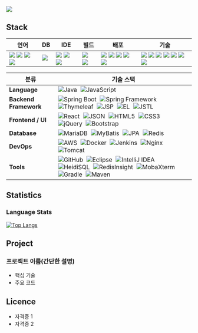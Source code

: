 <img src="https://capsule-render.vercel.app/api?type=waving&color=auto&height=300&section=header&text=Hello!%20I'm%20Jayden&fontSize=80&fontAlignY=42" />

<!-- 스택 -->
## Stack
| 언어 | DB | IDE | 빌드 | 배포 | 기술 |
| --- | --- | --- | --- | --- | --- |
|<img src="https://img.shields.io/badge/java-%23ED8B00.svg?style=flat-square&logo=openjdk&logoColor=white">&nbsp;<img src="https://img.shields.io/badge/html5-%23E34F26.svg?style=flat-square&logo=html5&logoColor=white">&nbsp;<img src="https://img.shields.io/badge/css3-%231572B6.svg?style=flat-square&logo=css3&logoColor=white">&nbsp;<img src="https://img.shields.io/badge/javascript-%23323330.svg?style=flat-square&logo=javascript&logoColor=%23F7DF1E">|<img src="https://img.shields.io/badge/MariaDB-003545?style=flat-square&logo=mariadb&logoColor=white">&nbsp;|<img src="https://img.shields.io/badge/IntelliJIDEA-000000.svg?style=flat-square&logo=intellij-idea&logoColor=white">&nbsp;<img src="https://img.shields.io/badge/Eclipse-FE7A16.svg?style=flat-square&logo=Eclipse&logoColor=white">&nbsp;<img src="https://img.shields.io/badge/Visual%20Studio%20Code-0078d7.svg?style=flat-square&logo=visual-studio-code&logoColor=white">|<img src="https://img.shields.io/badge/Apache%20Maven-C71A36?style=flat-square&logo=Apache%20Maven&logoColor=white">&nbsp;<img src="https://img.shields.io/badge/Gradle-02303A.svg?style=flat-square&logo=Gradle&logoColor=white">|<img src="https://img.shields.io/badge/apache%20tomcat-%23F8DC75.svg?style=flat-square&logo=apache-tomcat&logoColor=black">&nbsp;<img src="https://img.shields.io/badge/AWS-%23FF9900.svg?style=flat-square&logo=amazon-aws&logoColor=white">&nbsp;<img src="https://img.shields.io/badge/docker-%230db7ed.svg?style=flat-square&logo=docker&logoColor=white">&nbsp;<img src="https://img.shields.io/badge/jenkins-%232C5263.svg?style=flat-square&logo=jenkins&logoColor=white">&nbsp;<img src="https://img.shields.io/badge/github-%23121011.svg?style=flat-square&logo=github&logoColor=white">|<img src="https://img.shields.io/badge/spring-%236DB33F.svg?style=flat-square&logo=spring&logoColor=white">&nbsp;<img src="https://img.shields.io/badge/spring%20boot-%236DB33F.svg?style=flat-square&logo=springboot&logoColor=white">&nbsp;<img src="https://img.shields.io/badge/Mybatis-181717.svg?style=flat-square&logo=Mybatis&logoColor=white">&nbsp;<img src="https://img.shields.io/badge/jquery-%230769AD.svg?style=flat-square&logo=jquery&logoColor=white">&nbsp;<img src="https://img.shields.io/badge/bootstrap-%238511FA.svg?style=flat-square&logo=bootstrap&logoColor=white">&nbsp;<img src="https://img.shields.io/badge/JSP-3776AB.svg?style=flat-square&logo=JSP&logoColor=white">&nbsp;<img src="https://img.shields.io/badge/JSON-3776AB.svg?style=flat-square&logo=JSON&logoColor=white">|

| 분류               | 기술 스택 |
|--------------------|-----------|
| **Language**       | <img src="https://img.shields.io/badge/Java-%23ED8B00.svg?style=flat-square&logo=openjdk&logoColor=white" alt="Java" style="max-height:50px; margin-right:5px;" /> <img src="https://img.shields.io/badge/JavaScript-%23323330.svg?style=flat-square&logo=javascript&logoColor=%23F7DF1E" alt="JavaScript" style="max-height:50px; margin-right:5px;" /> |
| **Backend Framework** | <img src="https://img.shields.io/badge/Spring_Boot-%236DB33F.svg?style=flat-square&logo=springboot&logoColor=white" alt="Spring Boot" style="max-height:50px; margin-right:5px;" /> <img src="https://img.shields.io/badge/Spring_Framework-%236DB33F.svg?style=flat-square&logo=spring&logoColor=white" alt="Spring Framework" style="max-height:50px; margin-right:5px;" /> <img src="https://img.shields.io/badge/Thymeleaf-%2300564A.svg?style=flat-square&logo=thymeleaf&logoColor=white" alt="Thymeleaf" style="max-height:50px; margin-right:5px;" /> <img src="https://img.shields.io/badge/JSP-3776AB.svg?style=flat-square&logo=jsp&logoColor=white" alt="JSP" style="max-height:50px; margin-right:5px;" /> <img src="https://img.shields.io/badge/EL-%234D9DE0.svg?style=flat-square&logo=java&logoColor=white" alt="EL" style="max-height:50px; margin-right:5px;" /> <img src="https://img.shields.io/badge/JSTL-%2300ADEF.svg?style=flat-square&logo=java&logoColor=white" alt="JSTL" style="max-height:50px; margin-right:5px;" /> |
| **Frontend / UI**   | <img src="https://img.shields.io/badge/React-%2361DAFB.svg?style=flat-square&logo=react&logoColor=black" alt="React" style="max-height:50px; margin-right:5px;" /> <img src="https://img.shields.io/badge/JSON-3776AB.svg?style=flat-square&logo=json&logoColor=white" alt="JSON" style="max-height:50px; margin-right:5px;" /> <img src="https://img.shields.io/badge/HTML5-%23E34F26.svg?style=flat-square&logo=html5&logoColor=white" alt="HTML5" style="max-height:50px; margin-right:5px;" /> <img src="https://img.shields.io/badge/CSS3-%231572B6.svg?style=flat-square&logo=css3&logoColor=white" alt="CSS3" style="max-height:50px; margin-right:5px;" /> <img src="https://img.shields.io/badge/jQuery-%230769AD.svg?style=flat-square&logo=jquery&logoColor=white" alt="jQuery" style="max-height:50px; margin-right:5px;" /> <img src="https://img.shields.io/badge/Bootstrap-%238511FA.svg?style=flat-square&logo=bootstrap&logoColor=white" alt="Bootstrap" style="max-height:50px; margin-right:5px;" /> |
| **Database**       | <img src="https://img.shields.io/badge/MariaDB-003545?style=flat-square&logo=mariadb&logoColor=white" alt="MariaDB" style="max-height:50px; margin-right:5px;" /> <img src="https://img.shields.io/badge/MyBatis-181717.svg?style=flat-square&logo=mybatis&logoColor=white" alt="MyBatis" style="max-height:50px; margin-right:5px;" /> <img src="https://img.shields.io/badge/JPA-007396.svg?style=flat-square&logo=java&logoColor=white" alt="JPA" style="max-height:50px; margin-right:5px;" /> <img src="https://img.shields.io/badge/Redis-%23D82C20.svg?style=flat-square&logo=redis&logoColor=white" alt="Redis" style="max-height:50px; margin-right:5px;" /> |
| **DevOps**         | <img src="https://img.shields.io/badge/AWS-%23FF9900.svg?style=flat-square&logo=amazon-aws&logoColor=white" alt="AWS" style="max-height:50px; margin-right:5px;" /> <img src="https://img.shields.io/badge/Docker-%230db7ed.svg?style=flat-square&logo=docker&logoColor=white" alt="Docker" style="max-height:50px; margin-right:5px;" /> <img src="https://img.shields.io/badge/Jenkins-%232C5263.svg?style=flat-square&logo=jenkins&logoColor=white" alt="Jenkins" style="max-height:50px; margin-right:5px;" /> <img src="https://img.shields.io/badge/Nginx-%23009639.svg?style=flat-square&logo=nginx&logoColor=white" alt="Nginx" style="max-height:50px; margin-right:5px;" /> <img src="https://img.shields.io/badge/Apache_Tomcat-%23F8DC75.svg?style=flat-square&logo=apache-tomcat&logoColor=black" alt="Tomcat" style="max-height:50px; margin-right:5px;" /> |
| **Tools**          | <img src="https://img.shields.io/badge/GitHub-%23121011.svg?style=flat-square&logo=github&logoColor=white" alt="GitHub" style="max-height:50px; margin-right:5px;" /> <img src="https://img.shields.io/badge/Eclipse-FE7A16.svg?style=flat-square&logo=eclipse&logoColor=white" alt="Eclipse" style="max-height:50px; margin-right:5px;" /> <img src="https://img.shields.io/badge/IntelliJIDEA-000000.svg?style=flat-square&logo=intellij-idea&logoColor=white" alt="IntelliJ IDEA" style="max-height:50px; margin-right:5px;" /> <img src="https://img.shields.io/badge/HeidiSQL-0A0A0A.svg?style=flat-square&logo=heidisql&logoColor=white" alt="HeidiSQL" style="max-height:50px; margin-right:5px;" /> <img src="https://img.shields.io/badge/RedisInsight-DC382D.svg?style=flat-square&logo=redis&logoColor=white" alt="RedisInsight" style="max-height:50px; margin-right:5px;" /> <img src="https://img.shields.io/badge/MobaXterm-3DA5D9.svg?style=flat-square&logo=microsoft&logoColor=white" alt="MobaXterm" style="max-height:50px; margin-right:5px;" /> <img src="https://img.shields.io/badge/Gradle-02303A.svg?style=flat-square&logo=gradle&logoColor=white" alt="Gradle" style="max-height:50px; margin-right:5px;" /> <img src="https://img.shields.io/badge/Maven-C71A36?style=flat-square&logo=apache-maven&logoColor=white" alt="Maven" style="max-height:50px; margin-right:5px;" /> |





<!-- 스탯 및 언어통계-->
## Statistics
<!-- [![Anurag's GitHub stats](https://github-readme-stats.vercel.app/api?username=Jayden6849&show_icons=true&theme=dark)](https://github.com/anuraghazra/github-readme-stats) -->
### Language Stats
[![Top Langs](https://github-readme-stats.vercel.app/api/top-langs/?username=Jayden6849&theme=dark)](https://github.com/anuraghazra/github-readme-stats)

<!-- 포트폴리오 -->
## Project
### 프로젝트 이름(간단한 설명)
* 핵심 기술
* 주요 코드

## Licence
* 자격증 1
* 자격증 2  
